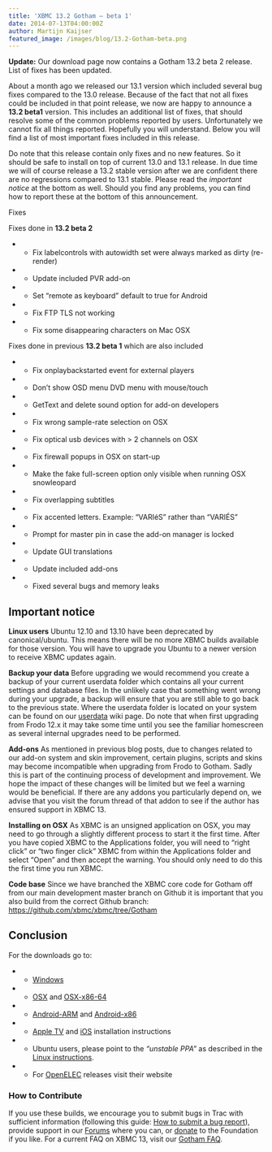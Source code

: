 ```yaml
---
title: 'XBMC 13.2 Gotham – beta 1'
date: 2014-07-13T04:00:00Z
author: Martijn Kaijser
featured_image: /images/blog/13.2-Gotham-beta.png
---
```

**Update:** Our download page now contains a Gotham 13.2 beta 2 release. List of fixes has been updated.

 About a month ago we released our 13.1 version which included several bug fixes compared to the 13.0 release. Because of the fact that not all fixes could be included in that point release, we now are happy to announce a **13.2 beta1** version. This includes an additional list of fixes, that should resolve some of the common problems reported by users. Unfortunately we cannot fix all things reported. Hopefully you will understand. Below you will find a list of most important fixes included in this release.

 Do note that this release contain only fixes and no new features. So it should be safe to install on top of current 13.0 and 13.1 release. In due time we will of course release a 13.2 stable version after we are confident there are no regressions compared to 13.1 stable. Please read the *important notice* at the bottom as well. Should you find any problems, you can find how to report these at the bottom of this announcement.

 Fixes

 Fixes done in **13.2 beta 2**

 
 * * Fix labelcontrols with autowidth set were always marked as dirty (re-render)
 * * Update included PVR add-on
 * * Set “remote as keyboard” default to true for Android
 * * Fix FTP TLS not working
 * * Fix some disappearing characters on Mac OSX
 
 Fixes done in previous **13.2 beta 1** which are also included

 
 * * Fix onplaybackstarted event for external players
 * * Don’t show OSD menu DVD menu with mouse/touch
 * * GetText and delete sound option for add-on developers
 * * Fix wrong sample-rate selection on OSX
 * * Fix optical usb devices with \> 2 channels on OSX
 * * Fix firewall popups in OSX on start-up
 * * Make the fake full-screen option only visible when running OSX snowleopard
 * * Fix overlapping subtitles
 * * Fix accented letters. Example: “VARIéS” rather than “VARIÉS”
 * * Prompt for master pin in case the add-on manager is locked
 * * Update GUI translations
 * * Update included add-ons
 * * Fixed several bugs and memory leaks
 
  

 Important notice
----------------

 **Linux users** Ubuntu 12.10 and 13.10 have been deprecated by canonical/ubuntu. This means there will be no more XBMC builds available for those version. You will have to upgrade you Ubuntu to a newer version to receive XBMC updates again.

 **Backup your data** Before upgrading we would recommend you create a backup of your current userdata folder which contains all your current settings and database files. In the unlikely case that something went wrong during your upgrade, a backup will ensure that you are still able to go back to the previous state. Where the userdata folder is located on your system can be found on our [userdata](https://kodi.wiki/view/Userdata) wiki page. Do note that when first upgrading from Frodo 12.x it may take some time until you see the familiar homescreen as several internal upgrades need to be performed.

 **Add-ons** As mentioned in previous blog posts, due to changes related to our add-on system and skin improvement, certain plugins, scripts and skins may become incompatible when upgrading from Frodo to Gotham. Sadly this is part of the continuing process of development and improvement. We hope the impact of these changes will be limited but we feel a warning would be beneficial. If there are any addons you particularly depend on, we advise that you visit the forum thread of that addon to see if the author has ensured support in XBMC 13.

 **Installing on OSX** As XBMC is an unsigned application on OSX, you may need to go through a slightly different process to start it the first time. After you have copied XBMC to the Applications folder, you will need to “right click” or “two finger click” XBMC from within the Applications folder and select “Open” and then accept the warning. You should only need to do this the first time you run XBMC.

 **Code base** Since we have branched the XBMC core code for Gotham off from our main development master branch on Github it is important that you also build from the correct Github branch: <https://github.com/xbmc/xbmc/tree/Gotham>

 Conclusion
----------

 For the downloads go to:

 
 * * [Windows](https://kodi.wiki/download/ "XBMC for Windows")
 * * [OSX](https://kodi.wiki/download/ "XBMC for OSX") and [OSX-x86-64](https://kodi.wiki/download/ "XBMC for 64bit OSX")
 * * [Android-ARM](https://kodi.wiki/download/ "XBMC for Android") and [Android-x86](https://kodi.wiki/download/ "XBMC for Android")
 * * [Apple TV](https://kodi.wiki/view/HOW-TO:Install_XBMC_on_Apple_TV_2 "Apple TV instuctions") and [iOS](https://kodi.wiki/view/HOW-TO:Install_XBMC_on_iPad/iPhone/iPod_touch "iOS installation instructions") installation instructions
 * * Ubuntu users, please point to the *“unstable PPA”* as described in the [Linux instructions](https://kodi.wiki/view/HOW-TO:Install_XBMC_for_Linux "XBMC for Linux Install Instructions").
 * * For [OpenELEC](https://openelec.tv/news/22-releases/122-beta-openelec-4-0-beta-7-released) releases visit their website
 
 ### How to Contribute

 If you use these builds, we encourage you to submit bugs in Trac with sufficient information (following this guide: [How to submit a bug report](https://kodi.wiki/view/HOW-TO:Submit_a_bug_report)), provide support in our [Forums](https://forum.kodi.tv/ "XBMC Forums") where you can, or [donate](https://kodi.wiki/contribute/donate/ "XBMC Foundation Donations") to the Foundation if you like. For a current FAQ on XBMC 13, visit our [Gotham FAQ](https://kodi.wiki/view/XBMC_v13_(Gotham)_FAQ "XBMC 13 FAQ").

 